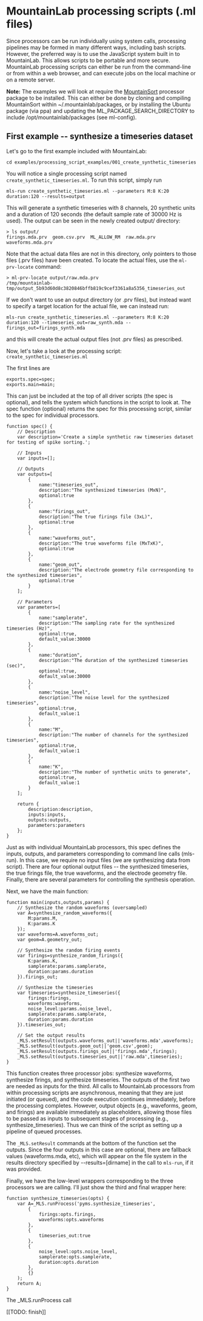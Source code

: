 # MountainLab processing scripts (.ml files)


Since processors can be run individually using system calls, processing pipelines may be formed in many different ways, including bash scripts. However, the preferred way is to use the JavaScript system built in to MountainLab. This allows scripts to be portable and more secure. MountainLab processing scripts can either be run from the command-line or from within a web browser, and can execute jobs on the local machine or on a remote server.

**Note:** The examples we will look at require the [MountainSort](https://github.com/flatironinstitute/mountainsort) processor package to be installed. This can either be done by cloning and compiling MountainSort within ~/.mountainlab/packages, or by installing the Ubuntu package (via ppa) and updating the ML_PACKAGE_SEARCH_DIRECTORY to include /opt/mountainlab/packages (see ml-config).

## First example -- synthesize a timeseries dataset

Let's go to the first example included with MountainLab:

```
cd examples/processing_script_examples/001_create_synthetic_timeseries
```

You will notice a single processing script named ```create_synthetic_timeseries.ml```. To run this script, simply run

```
mls-run create_synthetic_timeseries.ml --parameters M:8 K:20 duration:120 --results=output
```

This will generate a synthetic timeseries with 8 channels, 20 synthetic units and a duration of 120 seconds (the default sample rate of 30000 Hz is used). The output can be seen in the newly created output/ directory:

```
> ls output/
firings.mda.prv  geom.csv.prv  ML_ALLOW_RM  raw.mda.prv  waveforms.mda.prv
```

Note that the actual data files are not in this directory, only pointers to those files (.prv files) have been created. To locate the actual files, use the ```ml-prv-locate``` command:

```
> ml-prv-locate output/raw.mda.prv
/tmp/mountainlab-tmp/output_5b93d60d8c3820846bffb819c9cef3361a8a5356_timeseries_out
```

If we don't want to use an output directory (or .prv files), but instead want to specify a target location for the actual file, we can instead run:

```
mls-run create_synthetic_timeseries.ml --parameters M:8 K:20 duration:120 --timeseries_out=raw_synth.mda --firings_out=firings_synth.mda
```

and this will create the actual output files (not .prv files) as prescribed.

Now, let's take a look at the processing script: ```create_synthetic_timeseries.ml```

The first lines are

```
exports.spec=spec;
exports.main=main;
```

This can just be included at the top of all driver scripts (the spec is optional), and tells the system which functions in the script to look at. The spec function (optional) returns the spec for this processing script, similar to the spec for individual processors.

```
function spec() {
	// Description
	var description='Create a simple synthetic raw timeseries dataset for testing of spike sorting.';

	// Inputs
	var inputs=[];

	// Outputs
	var outputs=[
		{
			name:"timeseries_out",
			description:"The synthesized timeseries (MxN)",
			optional:true
		},
		{
			name:"firings_out",
			description:"The true firings file (3xL)",
			optional:true
		},
		{
			name:"waveforms_out",
			description:"The true waveforms file (MxTxK)",
			optional:true
		},
		{
			name:"geom_out",
			description:"The electrode geometry file corresponding to the synthesized timeseries",
			optional:true
		}
	];

	// Parameters
	var parameters=[
		{
			name:"samplerate",
			description:"The sampling rate for the synthesized timeseries (Hz)",
			optional:true,
			default_value:30000
		},
		{
			name:"duration",
			description:"The duration of the synthesized timeseries (sec)",
			optional:true,
			default_value:30000
		},
		{
			name:"noise_level",
			description:"The noise level for the synthesized timeseries",
			optional:true,
			default_value:1
		},
		{
			name:"M",
			description:"The number of channels for the synthesized timeseries",
			optional:true,
			default_value:1
		},
		{
			name:"K",
			description:"The number of synthetic units to generate",
			optional:true,
			default_value:1
		}
	];

	return {
		description:description,
		inputs:inputs,
		outputs:outputs,
		parameters:parameters
	};
}
```

Just as with individual MountainLab processors, this spec defines the inputs, outputs, and parameters corresponding to command line calls (mls-run). In this case, we require no input files (we are synthesizing data from script). There are four optional output files -- the synthesized timeseries, the true firings file, the true waveforms, and the electrode geometry file. Finally, there are several parameters for controlling the synthesis operation.

Next, we have the main function:

```
function main(inputs,outputs,params) {
	// Synthesize the random waveforms (oversampled)
	var A=synthesize_random_waveforms({
		M:params.M,
		K:params.K
	});
	var waveforms=A.waveforms_out;
	var geom=A.geometry_out;

	// Synthesize the random firing events
	var firings=synthesize_random_firings({
		K:params.K,
		samplerate:params.samplerate,
		duration:params.duration
	}).firings_out;

	// Synthesize the timeseries
	var timeseries=synthesize_timeseries({
		firings:firings,
		waveforms:waveforms,
		noise_level:params.noise_level,
		samplerate:params.samplerate,
		duration:params.duration
	}).timeseries_out;

	// Set the output results
	_MLS.setResult(outputs.waveforms_out||'waveforms.mda',waveforms);
	_MLS.setResult(outputs.geom_out||'geom.csv',geom);
	_MLS.setResult(outputs.firings_out||'firings.mda',firings);
	_MLS.setResult(outputs.timeseries_out||'raw.mda',timeseries);
}
```

This function creates three processor jobs: synthesize waveforms, synthesize firings, and synthesize timeseries. The outputs of the first two are needed as inputs for the third. All calls to MountainLab processors from within processing scripts are asynchronous, meaning that they are just initiated (or queued), and the code execution continues immediately, before the processing completes. However, output objects (e.g., waveforms, geom, and firings) are available immediately as placeholders, allowing those files to be passed as inputs to subsequent stages of processing (e.g., synthesize_timeseries). Thus we can think of the script as setting up a pipeline of queued processes.

The ```_MLS.setResult``` commands at the bottom of the function set the outputs. Since the four outputs in this case are optional, there are fallback values (waveforms.mda, etc), which will appear on the file system in the results directory specified by --results=[dirname] in the call to ```mls-run```, if it was provided.

Finally, we have the low-level wrappers corresponding to the three processors we are calling. I'll just show the third and final wrapper here:

```
function synthesize_timeseries(opts) {
	var A=_MLS.runProcess('pyms.synthesize_timeseries',
		{
			firings:opts.firings,
			waveforms:opts.waveforms
		},
		{
			timeseries_out:true
		},
		{
			noise_level:opts.noise_level,
			samplerate:opts.samplerate,
			duration:opts.duration
		},
		{}
	);
	return A;
}
```

The _MLS.runProcess call

[[TODO: finish]]
